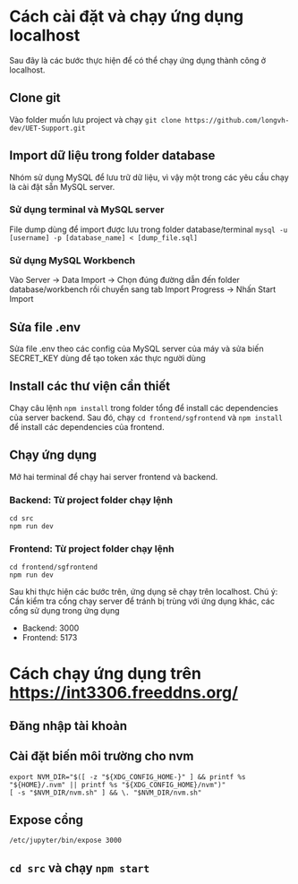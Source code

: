 # Cách cài đặt và chạy ứng dụng localhost
Sau đây là các bước thực hiện để có thể chạy ứng dụng thành công ở localhost.


## Clone git
Vào folder muốn lưu project và chạy `git clone https://github.com/longvh-dev/UET-Support.git`

## Import dữ liệu trong folder database
Nhóm sử dụng MySQL để lưu trữ dữ liệu, vì vậy một trong các yêu cầu chạy là cài đặt sẵn MySQL server.

### Sử dụng terminal và MySQL server
File dump dùng để import được lưu trong folder database/terminal
`mysql -u [username] -p [database_name] < [dump_file.sql]`

### Sử dụng MySQL Workbench
Vào Server -> Data Import -> Chọn đúng đường dẫn đến folder database/workbench rồi chuyển sang tab Import Progress -> Nhấn Start Import

## Sửa file .env
Sửa file .env theo các config của MySQL server của máy và sửa biến SECRET_KEY dùng để tạo token xác thực người dùng 

## Install các thư viện cần thiết
Chạy câu lệnh `npm install` trong folder tổng để install các dependencies của server backend. Sau đó, chạy `cd frontend/sgfrontend` và `npm install` để install các dependencies của frontend.

## Chạy ứng dụng
Mở hai terminal để chạy hai server frontend và backend. 

### Backend: Từ project folder chạy lệnh
```
cd src
npm run dev
```

### Frontend: Từ project folder chạy lệnh
```
cd frontend/sgfrontend
npm run dev
```

Sau khi thực hiện các bước trên, ứng dụng sẽ chạy trên localhost.
Chú ý: Cần kiểm tra cổng chạy server để tránh bị trùng với ứng dụng khác, các cổng sử dụng trong ứng dụng
- Backend: 3000
- Frontend: 5173


# Cách chạy ứng dụng trên https://int3306.freeddns.org/

## Đăng nhập tài khoản

## Cài đặt biến môi trường cho nvm
```
export NVM_DIR="$([ -z "${XDG_CONFIG_HOME-}" ] && printf %s "${HOME}/.nvm" || printf %s "${XDG_CONFIG_HOME}/nvm")"
[ -s "$NVM_DIR/nvm.sh" ] && \. "$NVM_DIR/nvm.sh"
```

## Expose cổng 
```
/etc/jupyter/bin/expose 3000
```

## `cd src` và chạy `npm start`

